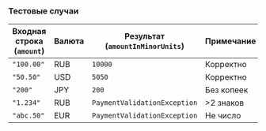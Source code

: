 





### Тестовые случаи

|Входная строка (`amount`)|Валюта|Результат (`amountInMinorUnits`)|Примечание|
|---|---|---|---|
|`"100.00"`|RUB|`10000`|Корректно|
|`"50.50"`|USD|`5050`|Корректно|
|`"200"`|JPY|`200`|Без копеек|
|`"1.234"`|RUB|`PaymentValidationException`|>2 знаков|
|`"abc.50"`|EUR|`PaymentValidationException`|Не число|


